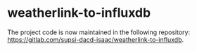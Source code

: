 # weatherlink-to-influxdb

The project code is now maintained in the following repository: https://gitlab.com/supsi-dacd-isaac/weatherlink-to-influxdb.

